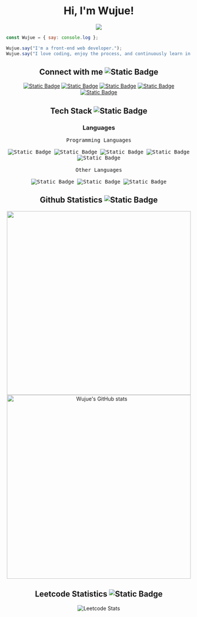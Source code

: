 <div align="center">
  

<h1>
  Hi, I'm Wujue!
</h1>
<img src="https://komarev.com/ghpvc/?username=wujue0115&color=8e759c&style=for-the-badge">
<div align="left">

```javascript
const Wujue = { say: console.log };

Wujue.say("I'm a front-end web developer.");
Wujue.say("I love coding, enjoy the process, and continuously learn in my life!");
```

</div>


<h2>
  Connect with me
  <img alt="Static Badge" src="https://img.shields.io/badge/_-%23ffffff00?style=flat-square&logo=x&logoColor=%238e759c">
</h2>
<a href="https://github.com/wujue0115"><img alt="Static Badge" src="https://img.shields.io/badge/Wujue0115-%23181717?style=for-the-badge&logo=github&logoColor=%23fff" alt="github"></a>
<a href="https://twitter.com/wujue0115"><img alt="Static Badge" src="https://img.shields.io/badge/Wujue0115-%23000?style=for-the-badge&logo=x&logoColor=%23fff"></a>
<a href="https://leetcode.com/Wujue0115/"><img alt="Static Badge" src="https://img.shields.io/badge/Wujue0115-%23000?style=for-the-badge&logo=leetcode&logoColor=%23FFA116"></a>
<a href="https://www.linkedin.com/in/tzu-yu-cheng-51a611265/"><img alt="Static Badge" src="https://img.shields.io/badge/Tzu--Yu%20Cheng-%230A66C2?style=for-the-badge&logo=linkedin&logoColor=%23fff"></a>
<a href="mailto:wujue0115@gmail.com"><img alt="Static Badge" src="https://img.shields.io/badge/wujue0115%40gmail.com-%23EA4335?style=for-the-badge&logo=gmail&logoColor=%23fff"></a>


<h2>
  Tech Stack
  <img alt="Static Badge" src="https://img.shields.io/badge/_-%23ffffff00?style=flat-square&logo=typescript&logoColor=%238e759c">
</h2>
<h3>Languages</h3>
<kbd>
  <kbd>Programming Languages</kbd>
  <br>
  <br>
  <img alt="Static Badge" src="https://img.shields.io/badge/JavaScript-%23F7DF1E?style=for-the-badge&logo=javascript&logoColor=%23181825">
  <img alt="Static Badge" src="https://img.shields.io/badge/TypeScript-%233178C6?style=for-the-badge&logo=typescript&logoColor=%23fff">
  <img alt="Static Badge" src="https://img.shields.io/badge/Python-%233776AB?style=for-the-badge&logo=python&logoColor=%23fff">
  <img alt="Static Badge" src="https://img.shields.io/badge/C%2B%2B-%2300599C?style=for-the-badge&logo=c%2B%2B&logoColor=%23fff">
  <img alt="Static Badge" src="https://img.shields.io/badge/Swift-%23F05138?style=for-the-badge&logo=swift&logoColor=%23fff">
</kbd>

<br>
<br>

<kbd>
  <kbd>Other Languages</kbd>
  <br>
  <br>
  <img alt="Static Badge" src="https://img.shields.io/badge/Html5-%23E34F26?style=for-the-badge&logo=html5&logoColor=%23fff">
  <img alt="Static Badge" src="https://img.shields.io/badge/CSS3-%231572B6?style=for-the-badge&logo=css3&logoColor=%23fff">
  <img alt="Static Badge" src="https://img.shields.io/badge/SCSS-%23CC6699?style=for-the-badge&logo=sass&logoColor=%23fff">
</kbd>


<h2>
  Github Statistics
  <img alt="Static Badge" src="https://img.shields.io/badge/_-%23ffffff00?style=flat-square&logo=github&logoColor=%238e759c">
</h2>
<img src="https://stats.dooboo.io/api/github-stats-advanced?login=Wujue0115" width="500">
<br>
<img src="https://camo.githubusercontent.com/77ba48ec2be0154a4db6001b94f3bab6e94a1de6a77ea616a640171564165ff6/68747470733a2f2f6769746875622d726561646d652d73746174732e76657263656c2e6170702f6170693f757365726e616d653d57756a75653031313526626f726465725f7261646975733d342662675f636f6c6f723d36352c3265333434302c386537353963267469746c655f636f6c6f723d66666626746578745f636f6c6f723d66666626626f726465725f636f6c6f723d343334633564" alt="Wujue's GitHub stats" data-canonical-src="https://github-readme-stats.vercel.app/api?username=Wujue0115&amp;border_radius=5&amp;bg_color=65,2e3440,8e759c&amp;title_color=fff&amp;text_color=fff&amp;border_color=434c5d" width=500>

<!--
![Wujue's GitHub stats](https://github-readme-stats.vercel.app/api?username=Wujue0115\&border_radius=4\&bg_color=65,2e3440,8e759c\&title_color=fff\&text_color=fff\&border_color=434c5d)

![Wujue's GitHub stats](https://github-readme-stats.vercel.app/api?username=Wujue0115&show_icons=true&theme=tokyonight)
-->


<h2>
  Leetcode Statistics
  <img alt="Static Badge" src="https://img.shields.io/badge/_-%23ffffff00?style=flat-square&logo=leetcode&logoColor=%238e759c">
</h2>
  
![Leetcode Stats](https://leetcard.jacoblin.cool/Wujue0115?ext=contest&theme=nord&font=Allerta%20Stencil\&border=1\&border_radius=5\&width=500)


</div>



<!--
**Wujue0115/Wujue0115** is a ✨ _special_ ✨ repository because its `README.md` (this file) appears on your GitHub profile.

Here are some ideas to get you started:

- 🔭 I’m currently working on ...
- 🌱 I’m currently learning ...
- 👯 I’m looking to collaborate on ...
- 🤔 I’m looking for help with ...
- 💬 Ask me about ...
- 📫 How to reach me: ...
- 😄 Pronouns: ...
- ⚡ Fun fact: ...
-->
